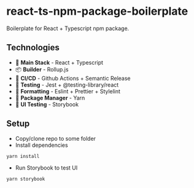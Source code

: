 # react-ts-npm-package-boilerplate

Boilerplate for React + Typescript npm package.

## Technologies

- 🧰 **Main Stack** - React + Typescript
- 📦 **Builder** - Rollup.js
- 🚚 **CI/CD** - Github Actions + Semantic Release
- 🧪 **Testing** - Jest + @testing-library/react
- 📃 **Formatting** - Eslint + Prettier + Stylelint
- 💼 **Package Manager** - Yarn
- 🌈 **UI Testing** - Storybook

## Setup

- Copy/clone repo to some folder
- Install dependencies

```bash
yarn install
```

- Run Storybook to test UI

```bash
yarn storybook
```
